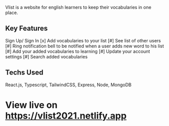 Vlist is a website for english learners to keep their vocabularies in one place. 

## Key Features

Sign Up/ Sign In [x]
Add vocabularies to your list
[#] See list of other users
[#] Ring notification bell to be notified when a user adds new word to his list
[#] Add your added vocabularies to learning
[#] Update your account settings
[#] Search added vocabularies

## Techs Used
React.js, Typescript, TailwindCSS, Express, Node, MongoDB

# View live on https://vlist2021.netlify.app
